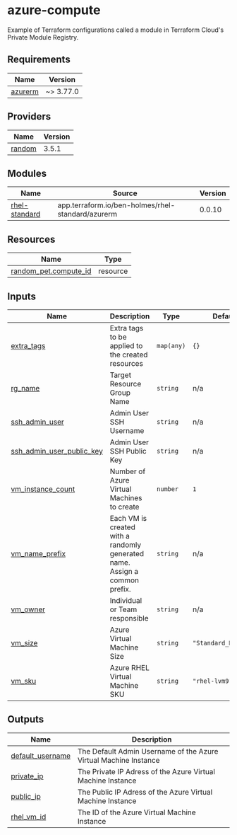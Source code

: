 # azure-compute

Example of Terraform configurations called a module in Terraform Cloud's Private Module Registry.

## Requirements

| Name | Version |
|------|---------|
| <a name="requirement_azurerm"></a> [azurerm](#requirement\_azurerm) | ~> 3.77.0 |

## Providers

| Name | Version |
|------|---------|
| <a name="provider_random"></a> [random](#provider\_random) | 3.5.1 |

## Modules

| Name | Source | Version |
|------|--------|---------|
| <a name="module_rhel-standard"></a> [rhel-standard](#module\_rhel-standard) | app.terraform.io/ben-holmes/rhel-standard/azurerm | 0.0.10 |

## Resources

| Name | Type |
|------|------|
| [random_pet.compute_id](https://registry.terraform.io/providers/hashicorp/random/latest/docs/resources/pet) | resource |

## Inputs

| Name | Description | Type | Default | Required |
|------|-------------|------|---------|:--------:|
| <a name="input_extra_tags"></a> [extra\_tags](#input\_extra\_tags) | Extra tags to be applied to the created resources | `map(any)` | `{}` | no |
| <a name="input_rg_name"></a> [rg\_name](#input\_rg\_name) | Target Resource Group Name | `string` | n/a | yes |
| <a name="input_ssh_admin_user"></a> [ssh\_admin\_user](#input\_ssh\_admin\_user) | Admin User SSH Username | `string` | n/a | yes |
| <a name="input_ssh_admin_user_public_key"></a> [ssh\_admin\_user\_public\_key](#input\_ssh\_admin\_user\_public\_key) | Admin User SSH Public Key | `string` | n/a | yes |
| <a name="input_vm_instance_count"></a> [vm\_instance\_count](#input\_vm\_instance\_count) | Number of Azure Virtual Machines to create | `number` | `1` | no |
| <a name="input_vm_name_prefix"></a> [vm\_name\_prefix](#input\_vm\_name\_prefix) | Each VM is created with a randomly generated name. Assign a common prefix. | `string` | n/a | yes |
| <a name="input_vm_owner"></a> [vm\_owner](#input\_vm\_owner) | Individual or Team responsible | `string` | n/a | yes |
| <a name="input_vm_size"></a> [vm\_size](#input\_vm\_size) | Azure Virtual Machine Size | `string` | `"Standard_D2as_v4"` | no |
| <a name="input_vm_sku"></a> [vm\_sku](#input\_vm\_sku) | Azure RHEL Virtual Machine SKU | `string` | `"rhel-lvm91-gen2"` | no |

## Outputs

| Name | Description |
|------|-------------|
| <a name="output_default_username"></a> [default\_username](#output\_default\_username) | The Default Admin Username of the Azure Virtual Machine Instance |
| <a name="output_private_ip"></a> [private\_ip](#output\_private\_ip) | The Private IP Adress of the Azure Virtual Machine Instance |
| <a name="output_public_ip"></a> [public\_ip](#output\_public\_ip) | The Public IP Adress of the Azure Virtual Machine Instance |
| <a name="output_rhel_vm_id"></a> [rhel\_vm\_id](#output\_rhel\_vm\_id) | The ID of the Azure Virtual Machine Instance |
